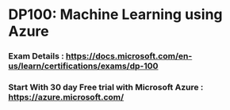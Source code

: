 # DP100: Machine Learning using Azure 
### Exam Details : https://docs.microsoft.com/en-us/learn/certifications/exams/dp-100
### Start With 30 day Free trial with Microsoft Azure : https://azure.microsoft.com/
